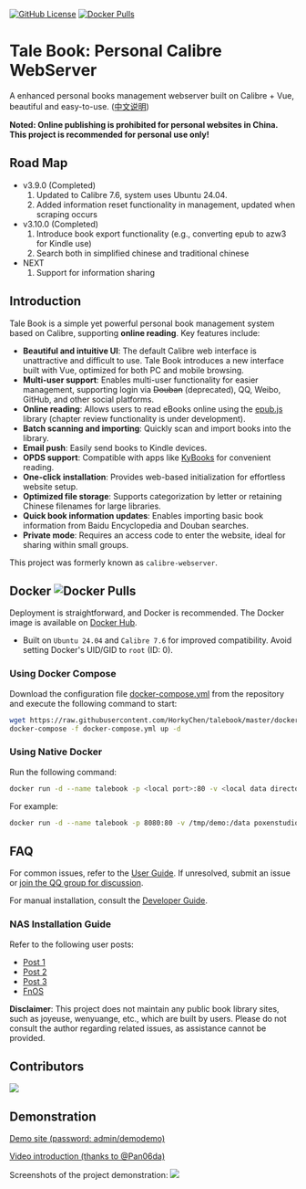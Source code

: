 [![GitHub License](https://img.shields.io/github/license/talebook/talebook?style=flat-square)](https://github.com/talebook/talebook/blob/master/LICENSE)
[![Docker Pulls](https://img.shields.io/docker/pulls/poxenstudio/talebook.svg)](https://hub.docker.com/r/poxenstudio/talebook)


# Tale Book: Personal Calibre WebServer
A enhanced personal books management webserver built on Calibre + Vue, beautiful and easy-to-use. ([中文说明](document/README.zh_CN.md))

**Noted: Online publishing is prohibited for personal websites in China. This project is recommended for personal use only!**

## Road Map
* v3.9.0 (Completed)
    1. Updated to Calibre 7.6, system uses Ubuntu 24.04.
    2. Added information reset functionality in management, updated when scraping occurs
* v3.10.0 (Completed)
    1. Introduce book export functionality (e.g., converting epub to azw3 for Kindle use)
    2. Search both in simplified chinese and traditional chinese
* NEXT
    1. Support for information sharing

## Introduction
Tale Book is a simple yet powerful personal book management system based on Calibre, supporting **online reading**. Key features include:
* **Beautiful and intuitive UI**: The default Calibre web interface is unattractive and difficult to use. Tale Book introduces a new interface built with Vue, optimized for both PC and mobile browsing.
* **Multi-user support**: Enables multi-user functionality for easier management, supporting login via ~~Douban~~ (deprecated), QQ, Weibo, GitHub, and other social platforms.
* **Online reading**: Allows users to read eBooks online using the [epub.js](https://github.com/intity/epubreader-js) library (chapter review functionality is under development).
* **Batch scanning and importing**: Quickly scan and import books into the library.
* **Email push**: Easily send books to Kindle devices.
* **OPDS support**: Compatible with apps like [KyBooks](http://kybook-reader.com/) for convenient reading.
* **One-click installation**: Provides web-based initialization for effortless website setup.
* **Optimized file storage**: Supports categorization by letter or retaining Chinese filenames for large libraries.
* **Quick book information updates**: Enables importing basic book information from Baidu Encyclopedia and Douban searches.
* **Private mode**: Requires an access code to enter the website, ideal for sharing within small groups.

This project was formerly known as `calibre-webserver`.

## Docker ![Docker Pulls](https://img.shields.io/docker/pulls/poxenstudio/talebook.svg)

Deployment is straightforward, and Docker is recommended. The Docker image is available on [Docker Hub](https://hub.docker.com/r/poxenstudio/talebook).
* Built on `Ubuntu 24.04` and `Calibre 7.6` for improved compatibility. Avoid setting Docker's UID/GID to `root` (ID: 0).

### Using Docker Compose
Download the configuration file [docker-compose.yml](docker-compose.yml) from the repository and execute the following command to start:
```bash
wget https://raw.githubusercontent.com/HorkyChen/talebook/master/docker-compose.yml
docker-compose -f docker-compose.yml up -d
```

### Using Native Docker
Run the following command:
```bash
docker run -d --name talebook -p <local port>:80 -v <local data directory>:/data poxenstudio/talebook
```

For example:
```bash
docker run -d --name talebook -p 8080:80 -v /tmp/demo:/data poxenstudio/talebook
```

## FAQ

For common issues, refer to the [User Guide](document/UserGuide.zh_CN.md). If unresolved, submit an issue or [join the QQ group for discussion](https://qm.qq.com/q/5lSfpJGsBq).

For manual installation, consult the [Developer Guide](document/Development.zh_CN.md).

### NAS Installation Guide
Refer to the following user posts:
* [Post 1](https://post.smzdm.com/p/a992p6e0/)
* [Post 2](https://post.smzdm.com/p/a3d7ox0k/)
* [Post 3](https://odcn.top/2019/02/26/2734/)
* [FnOS](https://club.fnnas.com/forum.php?mod=viewthread&tid=27403)

**Disclaimer**: This project does not maintain any public book library sites, such as joyeuse, wenyuange, etc., which are built by users. Please do not consult the author regarding related issues, as assistance cannot be provided.

## Contributors
[![](https://contrib.rocks/image?repo=HorkyChen/talebook)](https://github.com/HorkyChen/talebook/graphs/contributors)

## Demonstration

[Demo site (password: admin/demodemo)](http://demo.talebook.org)

[Video introduction (thanks to @Pan06da)](https://player.bilibili.com/player.html?aid=482258810&bvid=BV1AT411S7c3&cid=1018595245&page=1)

Screenshots of the project demonstration:
![](document/screenshot.png)
